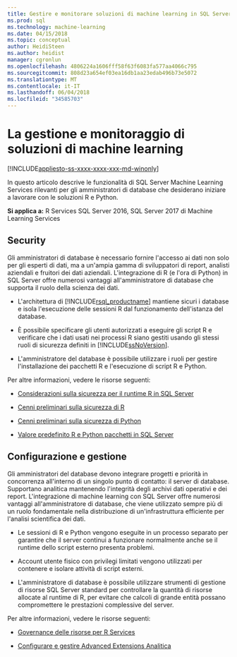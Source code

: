 ```yaml
---
title: Gestire e monitorare soluzioni di machine learning in SQL Server | Documenti Microsoft
ms.prod: sql
ms.technology: machine-learning
ms.date: 04/15/2018
ms.topic: conceptual
author: HeidiSteen
ms.author: heidist
manager: cgronlun
ms.openlocfilehash: 4806224a1606fff58f63f6083fa577aa4066c795
ms.sourcegitcommit: 808d23a654ef03ea16db1aa23edab496b73e5072
ms.translationtype: MT
ms.contentlocale: it-IT
ms.lasthandoff: 06/04/2018
ms.locfileid: "34585703"
---
```

# <a name="managing-and-monitoring-machine-learning-solutions"></a>La gestione e monitoraggio di soluzioni di machine learning
[!INCLUDE[appliesto-ss-xxxx-xxxx-xxx-md-winonly](../../includes/appliesto-ss-xxxx-xxxx-xxx-md-winonly.md)]

In questo articolo descrive le funzionalità di SQL Server Machine Learning Services rilevanti per gli amministratori di database che desiderano iniziare a lavorare con le soluzioni R e Python.

**Si applica a:** R Services SQL Server 2016, SQL Server 2017 di Machine Learning Services

## <a name="security"></a>Security

Gli amministratori di database è necessario fornire l'accesso ai dati non solo per gli esperti di dati, ma a un'ampia gamma di sviluppatori di report, analisti aziendali e fruitori dei dati aziendali. L'integrazione di R (e l'ora di Python) in SQL Server offre numerosi vantaggi all'amministratore di database che supporta il ruolo della scienza dei dati.

+ L'architettura di [!INCLUDE[rsql_productname](../../includes/rsql-productname-md.md)] mantiene sicuri i database e isola l'esecuzione delle sessioni R dal funzionamento dell'istanza del database.

+ È possibile specificare gli utenti autorizzati a eseguire gli script R e verificare che i dati usati nei processi R siano gestiti usando gli stessi ruoli di sicurezza definiti in [!INCLUDE[ssNoVersion](../../includes/ssnoversion-md.md)].

+ L'amministratore del database è possibile utilizzare i ruoli per gestire l'installazione dei pacchetti R e l'esecuzione di script R e Python.

Per altre informazioni, vedere le risorse seguenti:

+ [Considerazioni sulla sicurezza per il runtime R in SQL Server](../../advanced-analytics/r/security-considerations-for-the-r-runtime-in-sql-server.md)

+ [Cenni preliminari sulla sicurezza di R](../r/security-overview-sql-server-r.md)

+ [Cenni preliminari sulla sicurezza di Python](../python/security-overview-sql-server-python-services.md)

+ [Valore predefinito R e Python pacchetti in SQL Server](installing-and-managing-r-packages.md)

## <a name="configuration-and-management"></a>Configurazione e gestione

Gli amministratori del database devono integrare progetti e priorità in concorrenza all'interno di un singolo punto di contatto: il server di database. Supportano analitica mantenendo l'integrità degli archivi dati operativi e dei report. L'integrazione di machine learning con SQL Server offre numerosi vantaggi all'amministratore di database, che viene utilizzato sempre più di un ruolo fondamentale nella distribuzione di un'infrastruttura efficiente per l'analisi scientifica dei dati.

+ Le sessioni di R e Python vengono eseguite in un processo separato per garantire che il server continui a funzionare normalmente anche se il runtime dello script esterno presenta problemi.

+ Account utente fisico con privilegi limitati vengono utilizzati per contenere e isolare attività di script esterni.

+ L'amministratore di database è possibile utilizzare strumenti di gestione di risorse SQL Server standard per controllare la quantità di risorse allocate al runtime di R, per evitare che calcoli di grande entità possano compromettere le prestazioni complessive del server.

Per altre informazioni, vedere le risorse seguenti:

+ [Governance delle risorse per R Services](../r/resource-governance-for-r-services.md)

+ [Configurare e gestire Advanced Extensions Analitica](../r/configure-and-manage-advanced-analytics-extensions.md)
